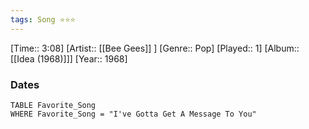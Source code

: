 ```yaml
---
tags: Song ⭐⭐⭐ 
---
```

[Time:: 3:08]
[Artist:: [[Bee Gees]] ]
[Genre:: Pop]
[Played:: 1]
[Album:: [[Idea (1968)]]]
[Year:: 1968]
### Dates
````dataview
TABLE Favorite_Song
WHERE Favorite_Song = "I've Gotta Get A Message To You"
````